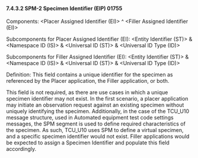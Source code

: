 #### 7.4.3.2 SPM-2 Specimen Identifier (EIP) 01755 

Components: &lt;Placer Assigned Identifier (EI)> ^ &lt;Filler Assigned Identifier (EI)>

Subcomponents for Placer Assigned Identifier (EI): &lt;Entity Identifier (ST)> & &lt;Namespace ID (IS)> & &lt;Universal ID (ST)> & &lt;Universal ID Type (ID)>

Subcomponents for Filler Assigned Identifier (EI): &lt;Entity Identifier (ST)> & &lt;Namespace ID (IS)> & &lt;Universal ID (ST)> & &lt;Universal ID Type (ID)>

Definition: This field contains a unique identifier for the specimen as referenced by the Placer application, the Filler application, or both.

This field is not required, as there are use cases in which a unique specimen identifier may not exist. In the first scenario, a placer application may initiate an observation request against an existing specimen without uniquely identifying the specimen. Additionally, in the case of the TCU_U10 message structure, used in Automated equipment test code settings messages, the SPM segment is used to define required characteristics of the specimen. As such, TCU_U10 uses SPM to define a virtual specimen, and a specific specimen identifier would not exist. Filler applications would be expected to assign a Specimen Identifier and populate this field accordingly.
